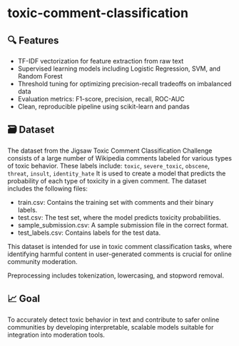 # toxic-comment-classification
## 🔍 Features
* TF-IDF vectorization for feature extraction from raw text
* Supervised learning models including Logistic Regression, SVM, and Random Forest
* Threshold tuning for optimizing precision-recall tradeoffs on imbalanced data
* Evaluation metrics: F1-score, precision, recall, ROC-AUC
* Clean, reproducible pipeline using scikit-learn and pandas

## 🗃️ Dataset
The dataset from the Jigsaw Toxic Comment Classification Challenge consists of a large number of Wikipedia comments labeled for various types of toxic behavior. These labels include: `toxic`, `severe_toxic`, `obscene`, `threat`, `insult`, `identity_hate`
It is used to create a model that predicts the probability of each type of toxicity in a given comment. The dataset includes the following files:
* train.csv: Contains the training set with comments and their binary labels.
* test.csv: The test set, where the model predicts toxicity probabilities.
* sample_submission.csv: A sample submission file in the correct format.
* test_labels.csv: Contains labels for the test data.

This dataset is intended for use in toxic comment classification tasks, where identifying harmful content in user-generated comments is crucial for online community moderation.

Preprocessing includes tokenization, lowercasing, and stopword removal.

## 📈 Goal
To accurately detect toxic behavior in text and contribute to safer online communities by developing interpretable, scalable models suitable for integration into moderation tools.
